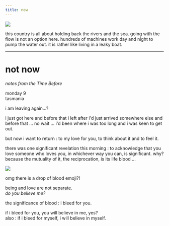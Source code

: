 ```yaml
---
title: now
---
```


![](https://s3.amazonaws.com/johannesk.com/2020/img/maas.jpg)

this country is all about holding back the rivers and the sea. going with the flow is not an option here. hundreds of machines work day and night to pump the water out. it is rather like living in a leaky boat.

----------------------

# not now

*notes from the Time Before*

monday 9  
tasmania 

i am leaving again...?

i just got here and before that i left after i'd just arrived somewhere else and before that ... no wait ... i'd been where i was too long and i was keen to get out. 

but now i want to return : to my love for you, to think about it and to feel it. 

there was one significant revelation this morning : to acknowledge that you love someone who loves you, in whichever way you can, is significant. why? because the mutuality of it, the reciprocation, is its life blood ... 

![](http://johannesk.com.s3.amazonaws.com/2020/img/drop-of-blood_1fa78.png)

omg there is a drop of blood emoji?!

being and love are not separate.  
*do you believe me?* 

the significance of blood : i bleed for you.
 
if i bleed for you, you will believe in me, yes?   
also : if i bleed for myself, i will believe in myself.







